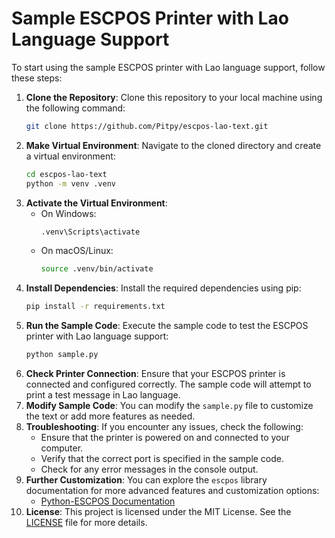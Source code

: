 # Sample ESCPOS Printer with Lao Language Support

To start using the sample ESCPOS printer with Lao language support, follow these steps:

1. **Clone the Repository**:
   Clone this repository to your local machine using the following command:
   ```bash
   git clone https://github.com/Pitpy/escpos-lao-text.git
   ```
2. **Make Virtual Environment**:
   Navigate to the cloned directory and create a virtual environment:
   ```bash
   cd escpos-lao-text
   python -m venv .venv
   ```
3. **Activate the Virtual Environment**:
   - On Windows:
     ```bash
     .venv\Scripts\activate
     ```
   - On macOS/Linux:
     ```bash
     source .venv/bin/activate
     ```
4. **Install Dependencies**:
   Install the required dependencies using pip:
   ```bash
   pip install -r requirements.txt
   ```
5. **Run the Sample Code**:
   Execute the sample code to test the ESCPOS printer with Lao language support:
   ```bash
   python sample.py
   ```
6. **Check Printer Connection**:
   Ensure that your ESCPOS printer is connected and configured correctly. The sample code will attempt to print a test message in Lao language.
7. **Modify Sample Code**:
   You can modify the `sample.py` file to customize the text or add more features as needed.
8. **Troubleshooting**:
   If you encounter any issues, check the following:
   - Ensure that the printer is powered on and connected to your computer.
   - Verify that the correct port is specified in the sample code.
   - Check for any error messages in the console output.
9. **Further Customization**:
   You can explore the `escpos` library documentation for more advanced features and customization options:
   - [Python-ESCPOS Documentation](https://python-escpos.readthedocs.io/en/latest/)
10. **License**:
    This project is licensed under the MIT License. See the [LICENSE](LICENSE) file for more details.
